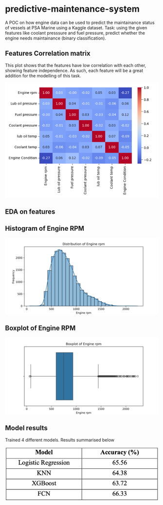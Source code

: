 # predictive-maintenance-system

A POC on how engine data can be used to predict the maintainance status of vessels at PSA Marine using a Kaggle dataset. Task: using the given features like coolant presssure and fuel pressure, predict whether the engine needs maintainance (binary classification).

## Features Correlation matrix
This plot shows that the features have low correlation with each other, showing feature independence. As such, each feature will be a great addition for the modelling of this task.

![Correlation Matrix](imgs/features_correlation_matrix.png)


## EDA on features
## Histogram of Engine RPM

![hist_engine_rpm](imgs/hist_engine_rpm.png)

## Boxplot of Engine RPM

![boxplot_engine_rpm](imgs/boxplot_engine_rpm.png)


## Model results
Trained 4 different models. Results summarised below

![predictive_maintainance_results](imgs/predictive_maintainance_results.jpg)
